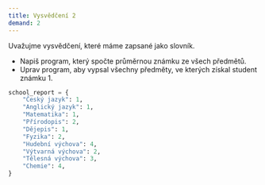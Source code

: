 ```yaml
---
title: Vysvědčení 2
demand: 2
---
```


Uvažujme vysvědčení, které máme zapsané jako slovník.

- Napiš program, který spočte průměrnou známku ze všech předmětů.
- Uprav program, aby vypsal všechny předměty, ve kterých získal student známku 1.

```py
school_report = {
    "Český jazyk": 1,
    "Anglický jazyk": 1,
    "Matematika": 1,
    "Přírodopis": 2,
    "Dějepis": 1,
    "Fyzika": 2,
    "Hudební výchova": 4,
    "Výtvarná výchova": 2,
    "Tělesná výchova": 3,
    "Chemie": 4,
}
```
